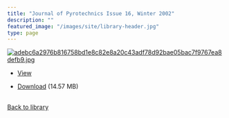 ```yaml
---
title: "Journal of Pyrotechnics Issue 16, Winter 2002"
description: ""
featured_image: "/images/site/library-header.jpg"
type: page
---
```


<a href="https://drive.google.com/file/d/1vV8YkyhCgtsq7u4g3YO-Y6fhJptdgAWm/view" target="_blank">![adebc6a2976b816758bd1e8c82e8a20c43adf78d92bae05bac7f9767ea8defb9.jpg](/images/library/adebc6a2976b816758bd1e8c82e8a20c43adf78d92bae05bac7f9767ea8defb9.jpg)</a>
* <a href="https://drive.google.com/file/d/1vV8YkyhCgtsq7u4g3YO-Y6fhJptdgAWm/view" target="_blank">View</a>

* [Download](https://drive.google.com/uc?export=download&id=1vV8YkyhCgtsq7u4g3YO-Y6fhJptdgAWm) (14.57 MB)

<br />[Back to library](/library/)
